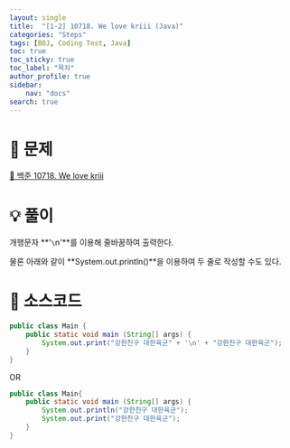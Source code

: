 ```yaml
---
layout: single
title:  "[1-2] 10718. We love kriii (Java)"
categories: "Steps"
tags: [BOJ, Coding Test, Java]
toc: true
toc_sticky: true
toc_label: "목차"
author_profile: true
sidebar:
    nav: "docs"
search: true
---
```


# 🔎 문제

[🔗 백준 10718. We love kriii](https://www.acmicpc.net/problem/10718)
<br/>

# 💡 풀이

개행문자 **'``\``n'**를 이용해 줄바꿈하여 출력한다.

물론 아래와 같이 **System.out.println()**을 이용하여 두 줄로 작성할 수도 있다.
<br/>

# 📃 소스코드

```java
public class Main {
    public static void main (String[] args) {
        System.out.print("강한친구 대한육군" + '\n' + "강한친구 대한육군");
    }
}
```

OR

```java
public class Main{
    public static void main (String[] args) {
        System.out.println("강한친구 대한육군");
        System.out.print("강한친구 대한육군");
    }
}
```
